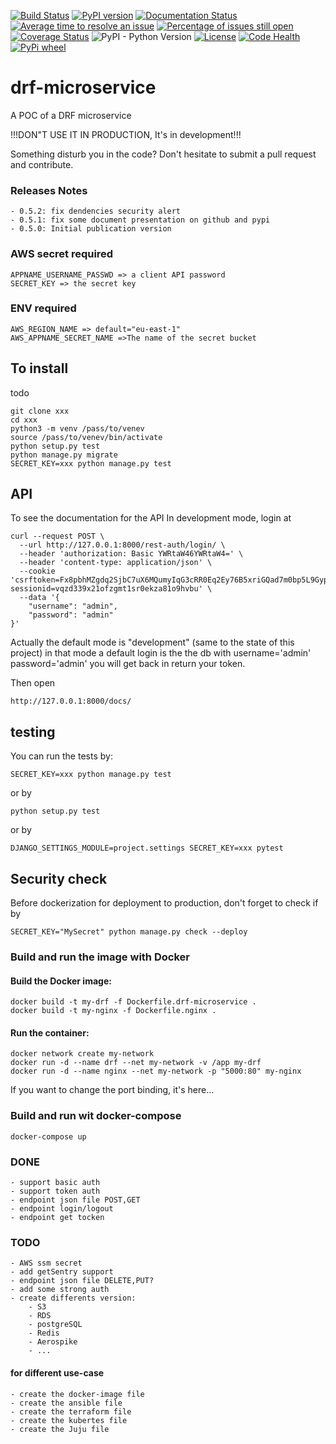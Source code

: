 [![Build Status](https://travis-ci.org/alainivars/drf-microservice.png?branch=master)](https://travis-ci.org/alainivars/drf-microservice)
[![PyPI version](https://badge.fury.io/py/drf-microservice.svg)](https://badge.fury.io/py/drf-microservice)
[![Documentation Status](https://readthedocs.org/projects/alpha-vantage/badge/?version=latest)](http://alpha-vantage.readthedocs.io/en/latest/?badge=latest)
[![Average time to resolve an issue](http://isitmaintained.com/badge/resolution/alainivars/drf-microservice.svg)](http://isitmaintained.com/project/alainivars/drf-microservice "Average time to resolve an issue")
[![Percentage of issues still open](http://isitmaintained.com/badge/open/alainivars/drf-microservice.svg)](http://isitmaintained.com/project/alainivars/drf-microservice "Percentage of issues still open")
[![Coverage Status](https://coveralls.io/repos/github/alainivars/drf-microservice/badge.svg?branch=master)](https://coveralls.io/github/alainivars/drf-microservice?branch=master)
![PyPI - Python Version](https://img.shields.io/pypi/pyversions/Django.svg)
[![License](https://img.shields.io/badge/License-Apache%202.0-blue.svg)](https://opensource.org/licenses/Apache-2.0)
[![Code Health](https://landscape.io/github/alainivars/drf-microservice/master/landscape.svg?style=flat)](https://landscape.io/github/alainivars/drf-microservice/master)
[![PyPi wheel](https://pypip.in/wheel/drf-microservice/badge.svg)](https://pypi.python.org/pypi/drf-microservice/)


# drf-microservice
A POC of a DRF microservice

!!!DON"T USE IT IN PRODUCTION, It's in development!!!

Something disturb you in the code? Don't hesitate to submit a pull request and contribute.

### Releases Notes

    - 0.5.2: fix dendencies security alert
    - 0.5.1: fix some document presentation on github and pypi
    - 0.5.0: Initial publication version

### AWS secret required
```shell
APPNAME_USERNAME_PASSWD => a client API password
SECRET_KEY => the secret key
```
### ENV required
```shell
AWS_REGION_NAME => default="eu-east-1"
AWS_APPNAME_SECRET_NAME =>The name of the secret bucket
```
## To install
todo
```shell
git clone xxx
cd xxx
python3 -m venv /pass/to/venev
source /pass/to/venev/bin/activate
python setup.py test
python manage.py migrate
SECRET_KEY=xxx python manage.py test
```


## API
To see the documentation for the API
In development mode, login at
```shell
curl --request POST \
  --url http://127.0.0.1:8000/rest-auth/login/ \
  --header 'authorization: Basic YWRtaW46YWRtaW4=' \
  --header 'content-type: application/json' \
  --cookie 'csrftoken=Fx8pbhMZgdq2SjbC7uX6MQumyIqG3cRR0Eq2Ey76B5xriGQad7m0bp5L9Gypuefn; sessionid=vqzd339x21ofzgmt1sr0ekza81o9hvbu' \
  --data '{
	"username": "admin",
	"password": "admin"
}'
```
Actually the default mode is "development" (same to the state of this project)
in that mode a default login is the the db with username='admin' password='admin'
you will get back in return your token.
 
Then open 
```web
http://127.0.0.1:8000/docs/
```
## testing
You can run the tests by:
```shell
SECRET_KEY=xxx python manage.py test
```
or by
```shell
python setup.py test
```
or by
```shell
DJANGO_SETTINGS_MODULE=project.settings SECRET_KEY=xxx pytest
```

## Security check
Before dockerization for deployment to production, don't forget to check if by
```shell
SECRET_KEY="MySecret" python manage.py check --deploy 
```
### Build and run the image with Docker

#### Build the Docker image:
````shell
docker build -t my-drf -f Dockerfile.drf-microservice .
docker build -t my-nginx -f Dockerfile.nginx .
````
#### Run the container:
````shell
docker network create my-network
docker run -d --name drf --net my-network -v /app my-drf
docker run -d --name nginx --net my-network -p "5000:80" my-nginx
````
If you want to change the port binding, it's here...


### Build and run wit docker-compose
```shell
docker-compose up
```

### DONE

    - support basic auth
    - support token auth
    - endpoint json file POST,GET
    - endpoint login/logout
    - endpoint get tocken

### TODO
    - AWS ssm secret
    - add getSentry support
    - endpoint json file DELETE,PUT?
    - add some strong auth
    - create differents version:
        - S3
        - RDS
        - postgreSQL
        - Redis
        - Aerospike
        - ... 

#### for different use-case
    - create the docker-image file
    - create the ansible file
    - create the terraform file
    - create the kubertes file
    - create the Juju file

